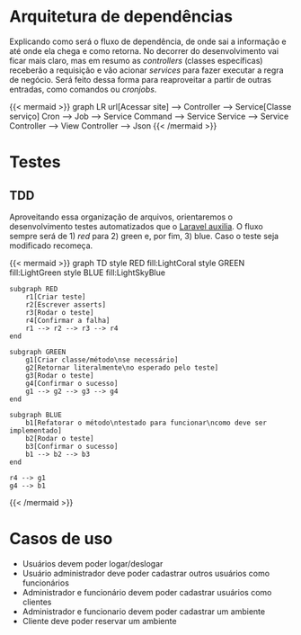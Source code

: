 # Arquitetura de dependências

Explicando como será o fluxo de dependência, de onde sai a informação e até onde ela chega e como retorna. No decorrer do desenvolvimento vai ficar mais claro, mas em resumo as *controllers* (classes específicas) receberão a requisição e vão acionar *services* para fazer executar a regra de negócio. Será feito dessa forma para reaproveitar a partir de outras entradas, como comandos ou *cronjobs*.

{{< mermaid >}}
graph LR
    url[Acessar site] --> Controller --> Service[Classe serviço]
    Cron --> Job --> Service
    Command --> Service
    Service --> Service
    Controller --> View
    Controller --> Json
{{< /mermaid >}}

# Testes

## TDD

Aproveitando essa organização de arquivos, orientaremos o desenvolvimento testes automatizados que o [Laravel auxilia](https://laravel.com/docs/11.x/testing). O fluxo sempre será de 1) *red* para 2) green e, por fim, 3) blue. Caso o teste seja modificado recomeça.

{{< mermaid >}}
graph TD
    style RED fill:LightCoral
    style GREEN fill:LightGreen
    style BLUE fill:LightSkyBlue

    subgraph RED
        r1[Criar teste]
        r2[Escrever asserts]
        r3[Rodar o teste]
        r4[Confirmar a falha]
        r1 --> r2 --> r3 --> r4
    end

    subgraph GREEN
        g1[Criar classe/método\nse necessário]
        g2[Retornar literalmente\no esperado pelo teste]
        g3[Rodar o teste]
        g4[Confirmar o sucesso]
        g1 --> g2 --> g3 --> g4
    end

    subgraph BLUE
        b1[Refatorar o método\ntestado para funcionar\ncomo deve ser implementado]
        b2[Rodar o teste]
        b3[Confirmar o sucesso]
        b1 --> b2 --> b3
    end

    r4 --> g1
    g4 --> b1
{{< /mermaid >}}

# Casos de uso

- Usuários devem poder logar/deslogar
- Usuário administrador deve poder cadastrar outros usuários como funcionários
- Administrador e funcionário devem poder cadastrar usuários como clientes
- Administrador e funcionario devem poder cadastrar um ambiente
- Cliente deve poder reservar um ambiente
